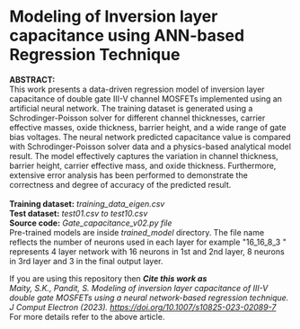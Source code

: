 # Modeling of Inversion layer capacitance using ANN-based Regression Technique
**ABSTRACT:** </br>
This work presents a data-driven regression model of inversion layer capacitance of double gate III-V channel MOSFETs implemented using an artificial neural network. The training dataset is generated using a Schrodinger-Poisson solver for different channel thicknesses, carrier effective masses, oxide thickness, barrier height, and a wide range of gate bias voltages. The neural network predicted capacitance value is compared with Schrodinger-Poisson solver data and a physics-based analytical model result. The model effectively captures the variation in channel thickness, barrier height, carrier effective mass, and oxide thickness. Furthermore, extensive error analysis has been performed to demonstrate the correctness and degree of accuracy of the predicted result.
</br></br>
**Training dataset:** *training_data_eigen.csv*</br>
**Test dataset:** *test01.csv to test10.csv*</br>
**Source code:** *Gate_capacitance_v02.py file*</br>
Pre-trained models are inside *trained_model* directory. The file name reflects the number of neurons used in each layer for example "16_16_8_3 " represents 4 layer network 
with 16 neurons in 1st and 2nd layer, 8 neurons in 3rd layer and 3 in the final output layer.</br>

If you are using this repository then ***Cite this work as***</br>
*Maity, S.K., Pandit, S. Modeling of inversion layer capacitance of III-V double gate MOSFETs using a neural network-based regression technique. J Comput Electron (2023). https://doi.org/10.1007/s10825-023-02089-7*
</br>
For more details refer to the above article.

